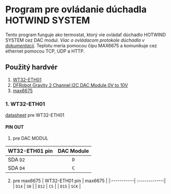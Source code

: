 # Program pre ovládanie dúchadla HOTWIND SYSTEM
Tento program funguje ako termostat, ktorý vie ovládať dúchadlo HOTWIND SYSTEM cez DAC modul. *Viac o ovládacom protokole dúchadla v [dokumentacii](https://github.com/TIS2022-FMFI/hot-air/blob/main/docs/HOTWIND_SYSTEM_datasheet.pdf).* Teplotu meria pomocou čipu MAX6675 a komunikuje cez ethernet pomocou TCP, UDP a HTTP.
## Použitý hardvér
1. [WT32-ETH01](#WT32)
2. [DFRobot Gravity 2 Channel I2C DAC Module 0V to 10V](#dac)
3. [max6675](#dac)

### <a id="WT32"> 1. WT32-ETH01 </a>
[datasheet](https://files.seeedstudio.com/products/102991455/WT32-ETH01_datasheet_V1.1-%20en.pdf) pre WT32-ETH01

#### PIN OUT 
1. pre DAC MODUL

| WT32-ETH01 pin | DAC Module     |
| :-------- | :-------: | 
| SDA `D2` | `D` |
| SDA `D4` | `C` |

2. pre max6675
| WT32-ETH01 pin |  max6675 	|
|:-----------| :------------:| 
| `D14`		| 		`S0` 	|
| `D12` 		| 		`CS` 	|
| `D15` 		| 		`SCK` 	|
